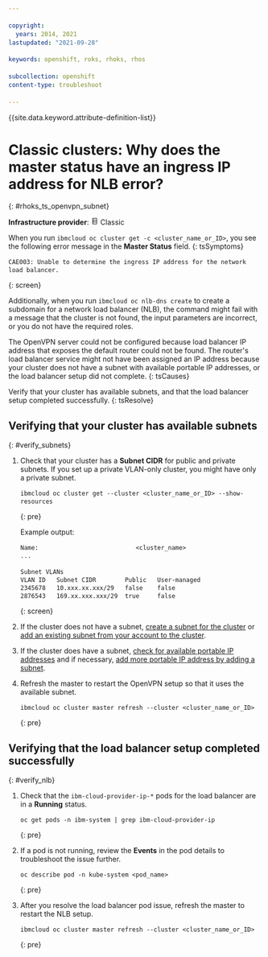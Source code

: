 ```yaml
---

copyright:
  years: 2014, 2021
lastupdated: "2021-09-28"

keywords: openshift, roks, rhoks, rhos

subcollection: openshift
content-type: troubleshoot

---
```



{{site.data.keyword.attribute-definition-list}}
  

# Classic clusters: Why does the master status have an ingress IP address for NLB error?
{: #rhoks_ts_openvpn_subnet}

**Infrastructure provider**: <img src="images/icon-classic.png" alt="Classic infrastructure provider icon" width="15" style="width:15px; border-style: none"/> Classic


When you run `ibmcloud oc cluster get -c <cluster_name_or_ID>`, you see the following error message in the **Master Status** field.
{: tsSymptoms}

```
CAE003: Unable to determine the ingress IP address for the network load balancer.
```
{: screen}

Additionally, when you run `ibmcloud oc nlb-dns create` to create a subdomain for a network load balancer (NLB), the command might fail with a message that the cluster is not found, the input parameters are incorrect, or you do not have the required roles.


The OpenVPN server could not be configured because load balancer IP address that exposes the default router could not be found. The router's load balancer service might not have been assigned an IP address because your cluster does not have a subnet with available portable IP addresses, or the load balancer setup did not complete.
{: tsCauses}


Verify that your cluster has available subnets, and that the load balancer setup completed successfully.
{: tsResolve}


## Verifying that your cluster has available subnets
{: #verify_subnets}

1. Check that your cluster has a **Subnet CIDR** for public and private subnets. If you set up a private VLAN-only cluster, you might have only a private subnet.
    ```
    ibmcloud oc cluster get --cluster <cluster_name_or_ID> --show-resources
    ```
    {: pre}

    Example output:
    ```
    Name:                           <cluster_name>   
    ...

    Subnet VLANs
    VLAN ID   Subnet CIDR        Public   User-managed   
    2345678   10.xxx.xx.xxx/29   false    false   
    2876543   169.xx.xxx.xxx/29  true     false
    ```
    {: screen}

2. If the cluster does not have a subnet, [create a subnet for the cluster](/docs/containers?topic=containers-subnets#request) or [add an existing subnet from your account to the cluster](/docs/containers?topic=containers-subnets#add-existing).
3. If the cluster does have a subnet, [check for available portable IP addresses](/docs/containers?topic=containers-subnets#review_ip) and if necessary, [add more portable IP address by adding a subnet](/docs/containers?topic=containers-subnets#adding_ips).
4. Refresh the master to restart the OpenVPN setup so that it uses the available subnet.
    ```
    ibmcloud oc cluster master refresh --cluster <cluster_name_or_ID>
    ```
    {: pre}

## Verifying that the load balancer setup completed successfully
{: #verify_nlb}

1. Check that the `ibm-cloud-provider-ip-*` pods for the load balancer are in a **Running** status.
    ```
    oc get pods -n ibm-system | grep ibm-cloud-provider-ip
    ```
    {: pre}

2. If a pod is not running, review the **Events** in the pod details to troubleshoot the issue further.
    ```
    oc describe pod -n kube-system <pod_name>
    ```
    {: pre}

3. After you resolve the load balancer pod issue, refresh the master to restart the NLB setup.
    ```
    ibmcloud oc cluster master refresh --cluster <cluster_name_or_ID>
    ```
    {: pre}






